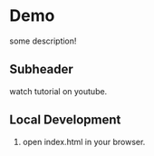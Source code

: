 # Demo


some description!


## Subheader

watch tutorial on youtube.

## Local Development

1. open index.html in your browser.